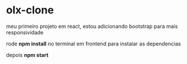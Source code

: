 # olx-clone 

meu primeiro projeto em react, estou adicionando bootstrap para mais responsividade

rode <strong>npm install</strong> no terminal em frontend para instalar as dependencias 

depois <strong>npm start</strong>

